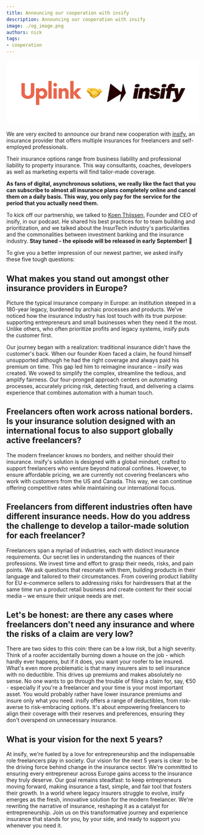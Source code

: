 ```yaml
---
title: Announcing our cooperation with insify
description: Announcing our cooperation with insify
image: ./og_image.png
authors: nick
tags:
- cooperation
---
```


![](header.png)

We are very excited to announce our brand new cooperation with [insify](https://www.insify.de/uplink/?utm_medium=partner&utm_source=uplink&utm_campaign=main), an insurance provider that offers multiple insurances for freelancers and self-employed professionals.

Their insurance options range from business liability and professional liability to property insurance. This way consultants, coaches, developers as well as marketing experts will find tailor-made coverage.

**As fans of digital, asynchronous solutions, we really like the fact that you can subscribe to almost all insurance plans completely online and cancel them on a daily basis. This way, you only pay for the service for the period that you actually need them.**

To kick off our partnership, we talked to [Koen Thijssen](https://www.linkedin.com/in/koen-thijssen-2558462a/), Founder and CEO of insify, in our podcast. He shared his best practices for to team building and prioritization, and we talked about the InsurTech industry's particularities and the commonalities between investment banking and the insurance industry. **Stay tuned - the episode will be released in early September!** 🚀

To give you a better impression of our newest partner, we asked insify these five tough questions:

## What makes you stand out amongst other insurance providers in Europe?

Picture the typical insurance company in Europe: an institution steeped in a 180-year legacy, burdened by archaic processes and products. We've noticed how the insurance industry has lost touch with its true purpose: supporting entrepreneurs and small businesses when they need it the most. Unlike others, who often prioritize profits and legacy systems, insify puts the customer first.

Our journey began with a realization: traditional insurance didn't have the customer's back. When our founder Koen faced a claim, he found himself unsupported although he had the right coverage and always paid his premium on time. This gap led him to reimagine insurance – insify was created. We vowed to simplify the complex, streamline the tedious, and amplify fairness. Our four-pronged approach centers on automating processes, accurately pricing risk, detecting fraud, and delivering a claims experience that combines automation with a human touch.

## Freelancers often work across national borders. Is your insurance solution designed with an international focus to also support globally active freelancers?

The modern freelancer knows no borders, and neither should their insurance. insify's solution is designed with a global mindset, crafted to support freelancers who venture beyond national confines. However, to ensure affordable pricing, we are currently not covering freelancers who work with customers from the US and Canada. This way, we can continue offering competitive rates while maintaining our international focus.

## Freelancers from different industries often have different insurance needs. How do you address the challenge to develop a tailor-made solution for each freelancer?

Freelancers span a myriad of industries, each with distinct insurance requirements. Our secret lies in understanding the nuances of their professions. We invest time and effort to grasp their needs, risks, and pain points. We ask questions that resonate with them, building products in their language and tailored to their circumstances. From covering product liability for EU e-commerce sellers to addressing risks for hairdressers that at the same time run a product retail business and create content for their social media – we ensure their unique needs are met.

## Let's be honest: are there any cases where freelancers don't need any insurance and where the risks of a claim are very low?

There are two sides to this coin: there can be a low risk, but a high severity. Think of a roofer accidentally burning down a house on the job - which hardly ever happens, but if it does, you want your roofer to be insured. What's even more problematic is that many insurers aim to sell insurance with no deductible. This drives up premiums and makes absolutely no sense. No one wants to go through the trouble of filing a claim for, say, €50 - especially if you're a freelancer and your time is your most important asset. You would probably rather have lower insurance premiums and insure only what you need. insify offers a range of deductibles, from risk-averse to risk-embracing options. It's about empowering freelancers to align their coverage with their reserves and preferences, ensuring they don't overspend on unnecessary insurance.

## What is your vision for the next 5 years?

At insify, we're fueled by a love for entrepreneurship and the indispensable role freelancers play in society. Our vision for the next 5 years is clear: to be the driving force behind change in the insurance sector. We're committed to ensuring every entrepreneur across Europe gains access to the insurance they truly deserve. Our goal remains steadfast: to keep entrepreneurs moving forward, making insurance a fast, simple, and fair tool that fosters their growth. In a world where legacy insurers struggle to evolve, insify emerges as the fresh, innovative solution for the modern freelancer. We're rewriting the narrative of insurance, reshaping it as a catalyst for entrepreneurship. Join us on this transformative journey and experience insurance that stands for you, by your side, and ready to support you whenever you need it.
